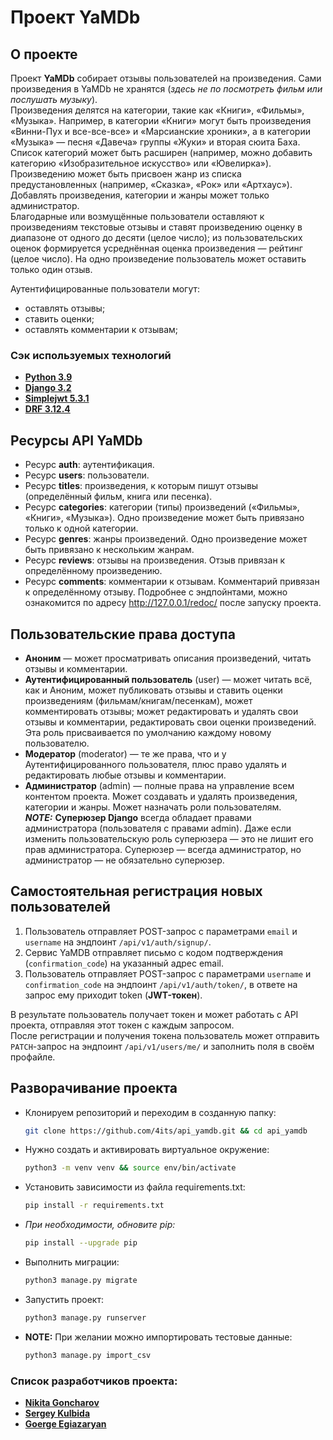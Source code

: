 # Проект YaMDb
## О проекте
Проект **YaMDb** собирает отзывы пользователей на произведения. Сами произведения в YaMDb не хранятся (_здесь не по посмотреть фильм или послушать музыку_).  
Произведения делятся на категории, такие как «Книги», «Фильмы», «Музыка». Например, в категории «Книги» могут быть произведения «Винни-Пух и все-все-все» и «Марсианские хроники», а в категории «Музыка» — песня «Давеча» группы «Жуки» и вторая сюита Баха. Список категорий может быть расширен (например, можно добавить категорию «Изобразительное искусство» или «Ювелирка»). 
Произведению может быть присвоен жанр из списка предустановленных (например, «Сказка», «Рок» или «Артхаус»).   
Добавлять произведения, категории и жанры может только администратор.  
Благодарные или возмущённые пользователи оставляют к произведениям текстовые отзывы и ставят произведению оценку в диапазоне от одного до десяти (целое число); из пользовательских оценок формируется усреднённая оценка произведения — рейтинг (целое число). На одно произведение пользователь может оставить только один отзыв.  

Аутентифицированные пользователи могут:
* оставлять отзывы;
* ставить оценки;
* оставлять комментарии к отзывам;

### Сэк используемых технологий
 * [**Python 3.9**](https://www.python.org/downloads/release/python-390/)
 * [**Django 3.2**](https://docs.djangoproject.com/en/5.0/releases/3.2/) 
 * [**Simplejwt 5.3.1**](https://django-rest-framework-simplejwt.readthedocs.io/en/latest/getting_started.html)
 * [**DRF 3.12.4**](https://www.django-rest-framework.org/community/release-notes/#3124)

  
## Ресурсы API YaMDb
* Ресурс **auth**: аутентификация.
* Ресурс **users**: пользователи.
* Ресурс **titles**: произведения, к которым пишут отзывы (определённый фильм, книга или песенка).
* Ресурс **categories**: категории (типы) произведений («Фильмы», «Книги», «Музыка»). Одно произведение может быть привязано только к одной категории.
* Ресурс **genres**: жанры произведений. Одно произведение может быть привязано к нескольким жанрам.
* Ресурс **reviews**: отзывы на произведения. Отзыв привязан к определённому произведению.
* Ресурс **comments**: комментарии к отзывам. Комментарий привязан к определённому отзыву.
Подробнее с эндпойнтами, можно ознакомится по адресу http://127.0.0.1/redoc/ после запуску проекта.

## Пользовательские права доступа
* **Аноним** — может просматривать описания произведений, читать отзывы и комментарии.
* **Аутентифицированный пользователь** (user) — может читать всё, как и Аноним, может публиковать отзывы и ставить оценки произведениям (фильмам/книгам/песенкам), может комментировать отзывы; может редактировать и удалять свои отзывы и комментарии, редактировать свои оценки произведений. Эта роль присваивается по умолчанию каждому новому пользователю.
* **Модератор** (moderator) — те же права, что и у Аутентифицированного пользователя, плюс право удалять и редактировать любые отзывы и комментарии.
* **Администратор** (admin) — полные права на управление всем контентом проекта. Может создавать и удалять произведения, категории и жанры. Может назначать роли пользователям.  
_**NOTE:**_ **Суперюзер Django** всегда обладает правами администратора (пользователя с правами admin). Даже если изменить пользовательскую роль суперюзера — это не лишит его прав администратора. Суперюзер — всегда администратор, но администратор — не обязательно суперюзер.

## Самостоятельная регистрация новых пользователей
1. Пользователь отправляет POST-запрос с параметрами `email` и `username` на эндпоинт `/api/v1/auth/signup/`.
2. Сервис YaMDB отправляет письмо с кодом подтверждения (`confirmation_code`) на указанный адрес email.
3. Пользователь отправляет POST-запрос с параметрами `username` и `confirmation_code` на эндпоинт `/api/v1/auth/token/`, в ответе на запрос ему приходит token (**JWT-токен**).

В результате пользователь получает токен и может работать с API проекта, отправляя этот токен с каждым запросом.   
После регистрации и получения токена пользователь может отправить `PATCH`-запрос на эндпоинт `/api/v1/users/me/` и заполнить поля в своём профайле.


## Разворачивание проекта

* Клонируем репозиторий и переходим в созданную папку:
    ```bash
    git clone https://github.com/4its/api_yamdb.git && cd api_yamdb 
    ```

* Нужно создать и активировать виртуальное окружение:
    ```bash
    python3 -m venv venv && source env/bin/activate 
    ```

* Установить зависимости из файла requirements.txt:
    ```bash
    pip install -r requirements.txt
    ```
* _При необходимости, обновите pip:_
    ```bash
    pip install --upgrade pip
    ```

*  Выполнить миграции:
    ```bash
    python3 manage.py migrate
    ```
   
* Запустить проект:
  ```bash
  python3 manage.py runserver
  ```

* **NOTE:** При желании можно импортировать тестовые данные:
    ```bash
    python3 manage.py import_csv
    ```

### Список разработчиков проекта:
* [**Nikita Goncharov**](https://github.com/ARLIKIN)
* [**Sergey Kulbida**](https://github.com/SergeyKDEV) 
* [**Goerge Egiazaryan**](https://github.com/4its)

